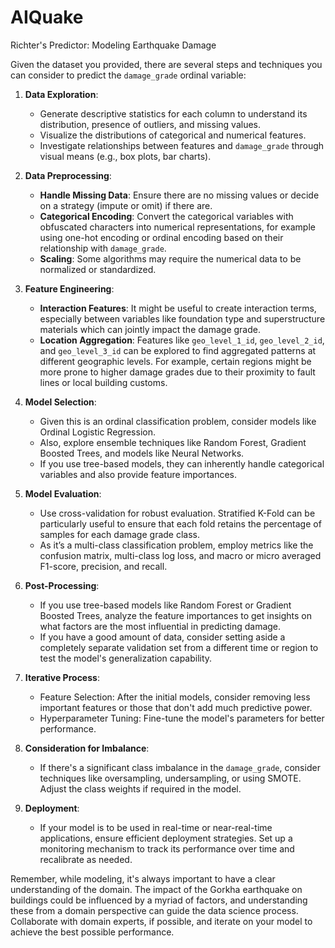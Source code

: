 # AIQuake
Richter's Predictor: Modeling Earthquake Damage

Given the dataset you provided, there are several steps and techniques you can consider to predict the `damage_grade` ordinal variable:

1. **Data Exploration**:
    - Generate descriptive statistics for each column to understand its distribution, presence of outliers, and missing values.
    - Visualize the distributions of categorical and numerical features.
    - Investigate relationships between features and `damage_grade` through visual means (e.g., box plots, bar charts).

2. **Data Preprocessing**:
    - **Handle Missing Data**: Ensure there are no missing values or decide on a strategy (impute or omit) if there are.
    - **Categorical Encoding**: Convert the categorical variables with obfuscated characters into numerical representations, for example using one-hot encoding or ordinal encoding based on their relationship with `damage_grade`.
    - **Scaling**: Some algorithms may require the numerical data to be normalized or standardized.

3. **Feature Engineering**:
    - **Interaction Features**: It might be useful to create interaction terms, especially between variables like foundation type and superstructure materials which can jointly impact the damage grade.
    - **Location Aggregation**: Features like `geo_level_1_id`, `geo_level_2_id`, and `geo_level_3_id` can be explored to find aggregated patterns at different geographic levels. For example, certain regions might be more prone to higher damage grades due to their proximity to fault lines or local building customs.

4. **Model Selection**:
    - Given this is an ordinal classification problem, consider models like Ordinal Logistic Regression.
    - Also, explore ensemble techniques like Random Forest, Gradient Boosted Trees, and models like Neural Networks.
    - If you use tree-based models, they can inherently handle categorical variables and also provide feature importances.

5. **Model Evaluation**:
    - Use cross-validation for robust evaluation. Stratified K-Fold can be particularly useful to ensure that each fold retains the percentage of samples for each damage grade class.
    - As it’s a multi-class classification problem, employ metrics like the confusion matrix, multi-class log loss, and macro or micro averaged F1-score, precision, and recall.
    
6. **Post-Processing**:
    - If you use tree-based models like Random Forest or Gradient Boosted Trees, analyze the feature importances to get insights on what factors are the most influential in predicting damage.
    - If you have a good amount of data, consider setting aside a completely separate validation set from a different time or region to test the model's generalization capability.

7. **Iterative Process**:
    - Feature Selection: After the initial models, consider removing less important features or those that don't add much predictive power.
    - Hyperparameter Tuning: Fine-tune the model's parameters for better performance.
    
8. **Consideration for Imbalance**:
    - If there's a significant class imbalance in the `damage_grade`, consider techniques like oversampling, undersampling, or using SMOTE. Adjust the class weights if required in the model.

9. **Deployment**:
    - If your model is to be used in real-time or near-real-time applications, ensure efficient deployment strategies. Set up a monitoring mechanism to track its performance over time and recalibrate as needed.

Remember, while modeling, it's always important to have a clear understanding of the domain. The impact of the Gorkha earthquake on buildings could be influenced by a myriad of factors, and understanding these from a domain perspective can guide the data science process. Collaborate with domain experts, if possible, and iterate on your model to achieve the best possible performance.
